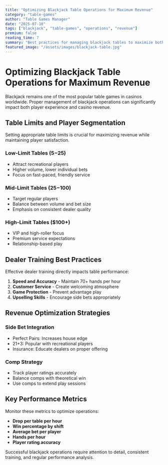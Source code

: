 ```yaml
---
title: "Optimizing Blackjack Table Operations for Maximum Revenue"
category: "table-games"
author: "Table Games Manager"
date: "2025-07-10"
tags: ["blackjack", "table-games", "operations", "revenue"]
premium: false
reading_time: 7
summary: "Best practices for managing blackjack tables to maximize both player satisfaction and casino profitability."
featured_image: "/assets/images/blackjack-table.jpg"
---
```


# Optimizing Blackjack Table Operations for Maximum Revenue

Blackjack remains one of the most popular table games in casinos worldwide. Proper management of blackjack operations can significantly impact both player experience and casino revenue.

## Table Limits and Player Segmentation

Setting appropriate table limits is crucial for maximizing revenue while maintaining player satisfaction.

### Low-Limit Tables ($5-$25)
- Attract recreational players
- Higher volume, lower individual bets
- Focus on fast-paced, friendly service

### Mid-Limit Tables ($25-$100)
- Target regular players
- Balance between volume and bet size
- Emphasis on consistent dealer quality

### High-Limit Tables ($100+)
- VIP and high-roller focus
- Premium service expectations
- Relationship-based play

## Dealer Training Best Practices

Effective dealer training directly impacts table performance:

1. **Speed and Accuracy** - Maintain 70+ hands per hour
2. **Customer Service** - Create welcoming atmosphere
3. **Game Protection** - Prevent advantage play
4. **Upselling Skills** - Encourage side bets appropriately

## Revenue Optimization Strategies

### Side Bet Integration
- Perfect Pairs: Increases house edge
- 21+3: Popular with recreational players
- Insurance: Educate dealers on proper offering

### Comp Strategy
- Track player ratings accurately
- Balance comps with theoretical win
- Use comps to extend play sessions

## Key Performance Metrics

Monitor these metrics to optimize operations:
- **Drop per table per hour**
- **Win percentage by shift**
- **Average bet per player**
- **Hands per hour**
- **Player rating accuracy**

Successful blackjack operations require attention to detail, consistent training, and regular performance analysis.
